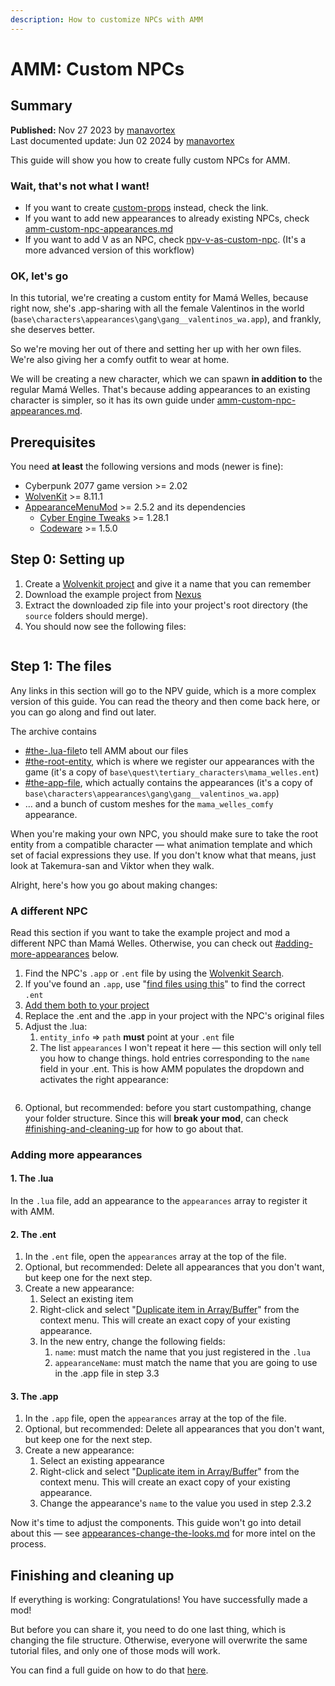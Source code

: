 ```yaml
---
description: How to customize NPCs with AMM
---
```


# AMM: Custom NPCs

## **Summary**

**Published:** Nov 27 2023 by [manavortex](https://app.gitbook.com/u/NfZBoxGegfUqB33J9HXuCs6PVaC3 "mention")\
Last documented update: Jun 02 2024 by [manavortex](https://app.gitbook.com/u/NfZBoxGegfUqB33J9HXuCs6PVaC3 "mention")

This guide will show you how to create fully custom NPCs for AMM.

### Wait, that's not what I want!

* If you want to create [custom-props](../../everything-else/custom-props/ "mention") instead, check the link.
* If you want to add new appearances to already existing NPCs, check [amm-custom-npc-appearances.md](amm-custom-npc-appearances.md "mention")
* If you want to add V as an NPC, check [npv-v-as-custom-npc](../npv-v-as-custom-npc/ "mention"). (It's a more advanced version of this workflow)

### OK, let's go

In this tutorial, we're creating a custom entity for Mamá Welles, because right now, she's .app-sharing with all the female Valentinos in the world (`base\characters\appearances\gang\gang__valentinos_wa.app`), and frankly, she deserves better.

So we're moving her out of there and setting her up with her own files. We're also giving her a comfy outfit to wear at home.

We will be creating a new character, which we can spawn **in addition to** the regular Mamá Welles. That's because adding appearances to an existing character is simpler, so it has its own guide under [amm-custom-npc-appearances.md](amm-custom-npc-appearances.md "mention").

## Prerequisites

You need **at least** the following versions and mods (newer is fine):

* Cyberpunk 2077 game version >= 2.02
* [WolvenKit](https://github.com/WolvenKit/WolvenKit-nightly-releases/releases) >= 8.11.1
* [AppearanceMenuMod](https://www.nexusmods.com/cyberpunk2077/mods/790) >= 2.5.2 and its dependencies
  * [Cyber Engine Tweaks](https://www.nexusmods.com/cyberpunk2077/mods/107) >= 1.28.1
  * [Codeware](https://www.nexusmods.com/cyberpunk2077/mods/7780) >= 1.5.0

## Step 0: Setting up

1. Create a [Wolvenkit project](https://app.gitbook.com/s/-MP\_ozZVx2gRZUPXkd4r/wolvenkit-app/usage/wolvenkit-projects) and give it a name that you can remember
2. Download the example project from [Nexus](https://www.nexusmods.com/cyberpunk2077/mods/11268/)
3. Extract the downloaded zip file into your project's root directory (the `source` folders should merge).
4. You should now see the following files:

<figure><img src="../../../../.gitbook/assets/custom_npc_files.png" alt=""><figcaption></figcaption></figure>

## Step 1: The files

Any links in this section will go to the NPV guide, which is a more complex version of this guide. You can read the theory and then come back here, or you can go along and find out later.

The archive contains

* [#the-.lua-file](../npv-v-as-custom-npc/npv-creating-a-custom-npc.md#the-.lua-file "mention")to tell AMM about our files
* [#the-root-entity](../npv-v-as-custom-npc/npv-creating-a-custom-npc.md#the-root-entity "mention"), which is where we register our appearances with the game (it's a copy of `base\quest\tertiary_characters\mama_welles.ent`)
* [#the-app-file](../npv-v-as-custom-npc/npv-creating-a-custom-npc.md#the-app-file "mention"), which actually contains the appearances (it's a copy of `base\characters\appearances\gang\gang__valentinos_wa.app`)
* … and a bunch of custom meshes for the `mama_welles_comfy` appearance.

When you're making your own NPC, you should make sure to take the root entity from a compatible character — what animation template and which set of facial expressions they use. If you don't know what that means, just look at Takemura-san and Viktor when they walk.

Alright, here's how you go about making changes:

### A different NPC

Read this section if you want to take the example project and mod a different NPC than Mamá Welles. Otherwise, you can check out [#adding-more-appearances](./#adding-more-appearances "mention") below.

1. Find the NPC's `.app` or `.ent` file by using the [Wolvenkit Search](https://app.gitbook.com/s/-MP\_ozZVx2gRZUPXkd4r/wolvenkit-app/usage/wolvenkit-search-finding-files).
2. If you've found an `.app`, use "[find files using this](https://app.gitbook.com/s/-MP\_ozZVx2gRZUPXkd4r/wolvenkit-app/editor/asset-browser#find-files-using-this)" to find the correct `.ent`
3. [Add them both to your project](https://app.gitbook.com/s/-MP\_ozZVx2gRZUPXkd4r/wolvenkit-app/editor/asset-browser#adding-files-to-projects)
4. Replace the .ent and the .app in your project with the NPC's original files
5. Adjust the .lua:
   1. `entity_info` => `path` **must** point at your `.ent` file
   2. The list `appearances` I won't repeat it here — this section will only tell you how to change things. hold entries corresponding to the `name` field in your .ent. This is how AMM populates the dropdown and activates the right appearance:

<figure><img src="../../../../.gitbook/assets/amm_custom_npc_appearance.jpg" alt=""><figcaption></figcaption></figure>

6. Optional, but recommended: before you start custompathing, change your folder structure. Since this will **break your mod**, can check [#finishing-and-cleaning-up](./#finishing-and-cleaning-up "mention") for how to go about that.

### Adding more appearances

#### 1. The .lua

In the `.lua` file, add an appearance to the `appearances` array to register it with AMM.

#### 2. The .ent

1. In the `.ent` file, open the `appearances` array at the top of the file.
2. Optional, but recommended: Delete all appearances that you don't want, but keep one for the next step.
3. Create a new appearance:
   1. Select an existing item
   2. Right-click and select "[Duplicate item in Array/Buffer](https://app.gitbook.com/s/-MP\_ozZVx2gRZUPXkd4r/wolvenkit-app/editor/file-editor#duplicate-item-in-array-buffer "mention")" from the context menu. This will create an exact copy of your existing appearance.
   3. In the new entry, change the following fields:
      1. `name`: must match the name that you just registered in the `.lua`
      2. `appearanceName`: must match the name that you are going to use in the .app file in step 3.3

#### 3. The .app

1. In the `.app` file, open the `appearances` array at the top of the file.
2. Optional, but recommended: Delete all appearances that you don't want, but keep one for the next step.
3. Create a new appearance:
   1. Select an existing appearance
   2. Right-click and select "[Duplicate item in Array/Buffer](https://app.gitbook.com/s/-MP\_ozZVx2gRZUPXkd4r/wolvenkit-app/editor/file-editor#duplicate-item-in-array-buffer "mention")" from the context menu. This will create an exact copy of your existing appearance.
   3. Change the appearance's `name` to the value you used in step 2.3.2

Now it's time to adjust the components. This guide won't go into detail about this — see [appearances-change-the-looks.md](../appearances-change-the-looks.md "mention") for more intel on the process.

## Finishing and cleaning up

If everything is working: Congratulations! You have successfully made a mod!

But before you can share it, you need to do one last thing, which is changing the file structure. Otherwise, everyone will overwrite the same tutorial files, and only one of those mods will work.

You can find a full guide on how to do that [here](../../everything-else/moving-and-renaming-in-existing-projects.md).
